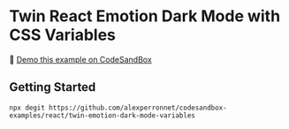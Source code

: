 # Twin React Emotion Dark Mode with CSS Variables

👀 [Demo this example on CodeSandBox](https://codesandbox.io/embed/github/alexperronnet/codesandbox-examples/tree/master/react/twin-emotion-dark-mode-variables)

## Getting Started

```shell
npx degit https://github.com/alexperronnet/codesandbox-examples/react/twin-emotion-dark-mode-variables
```